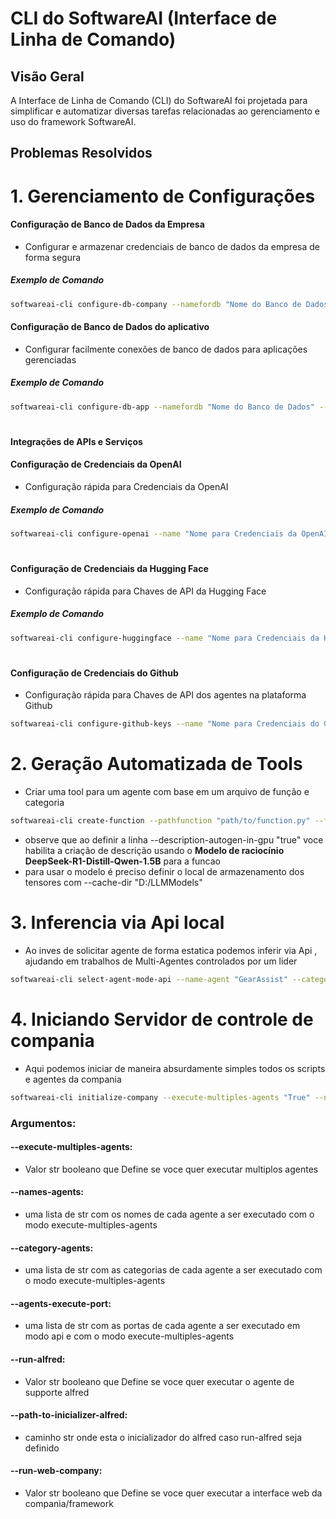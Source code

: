 # CLI do SoftwareAI (Interface de Linha de Comando)

## Visão Geral

A Interface de Linha de Comando (CLI) do SoftwareAI foi projetada para simplificar e automatizar diversas tarefas relacionadas ao gerenciamento e uso do framework SoftwareAI.

## Problemas Resolvidos

# 1. Gerenciamento de Configurações

#### Configuração de Banco de Dados da Empresa
- Configurar e armazenar credenciais de banco de dados da empresa de forma segura

##### Exemplo de Comando
```bash
softwareai-cli configure-db-company --namefordb "Nome do Banco de Dados" --databaseurl "https://database.url" --storagebucketurl "https://storage.bucket" --pathkey "/caminho/para/chave-firebase-admin-sdk.json"
```
#### Configuração de Banco de Dados do aplicativo
- Configurar facilmente conexões de banco de dados para aplicações gerenciadas

##### Exemplo de Comando
```bash
softwareai-cli configure-db-app --namefordb "Nome do Banco de Dados" --databaseurl "https://database.url" --storagebucketurl "https://storage.bucket" --pathkey "/caminho/para/chave-firebase-admin-sdk.json"
```
#

#### Integrações de APIs e Serviços
#### Configuração de Credenciais da OpenAI
- Configuração rápida para Credenciais da OpenAI
##### Exemplo de Comando
```bash
softwareai-cli configure-openai --name "Nome para Credenciais da OpenAI" --key "OpenAI-Key" 
```
#
#### Configuração de Credenciais da Hugging Face
- Configuração rápida para Chaves de API da Hugging Face
##### Exemplo de Comando
```bash
softwareai-cli configure-huggingface --name "Nome para Credenciais da Hugging Face" --key "Hugging-Face-Key" 
```
#
#### Configuração de Credenciais do Github
- Configuração rápida para Chaves de API dos agentes na plataforma Github
```bash
softwareai-cli configure-github-keys --name "Nome para Credenciais do Github" --github-username "Usuario do agente no github" --github-token "Chave do agente no github"
```

#

# 2. Geração Automatizada de Tools
- Criar uma tool para um agente com base em um arquivo de função e categoria 
```bash
softwareai-cli create-function --pathfunction "path/to/function.py" --for-agent "QuantumCore" --category "e.g Software_Development" --description-autogen-in-gpu "true" --cache-dir "D:/LLMModels"
```
- observe que ao definir a linha --description-autogen-in-gpu "true"
 voce habilita a criação de descrição usando o **Modelo de raciocínio DeepSeek-R1-Distill-Qwen-1.5B** para a funcao 
- para usar o modelo é preciso definir o local de armazenamento dos tensores com --cache-dir "D:/LLMModels"
#
# 
# 3. Inferencia via Api local
- Ao inves de solicitar agente de forma estatica podemos inferir via Api , ajudando em trabalhos de Multi-Agentes controlados por um lider

```bash
softwareai-cli select-agent-mode-api --name-agent "GearAssist" --category-agent "Software_Technical_Support" --local-execute-port "100"
```
#
#
# 4. Iniciando Servidor de controle de compania
- Aqui podemos iniciar de maneira absurdamente simples todos os scripts e agentes da compania 

```bash
softwareai-cli initialize-company --execute-multiples-agents "True" --names-agents ["GearAssist"] --category-agents ["Software_Technical_Support"] --agents-execute-port ["100"] --run-alfred "True" --path-to-inicializer-alfred "C:\Users\ualer\OneDrive\Área de Trabalho\init_alfred.py" --run-web-company "True"
```
### Argumentos: 
#### --execute-multiples-agents: 
- Valor str booleano que Define se voce quer executar multiplos agentes 
#### --names-agents:
- uma lista de str com os nomes de cada agente a ser executado com o modo execute-multiples-agents
#### --category-agents: 
- uma lista de str com as categorias de cada agente a ser executado com o modo execute-multiples-agents
#### --agents-execute-port: 
- uma lista de str com as portas de cada agente a ser executado em modo api e com o modo execute-multiples-agents
#### --run-alfred: 
- Valor str booleano que Define se voce quer executar o agente de supporte alfred
#### --path-to-inicializer-alfred: 
- caminho str onde esta o inicializador do alfred caso run-alfred seja definido
#### --run-web-company: 
- Valor str booleano que Define se voce quer executar a interface web da compania/framework


#
